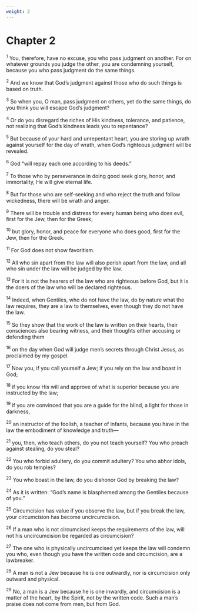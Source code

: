 ```yaml
---
weight: 2
---
```


# Chapter 2

<sup>1</sup> You, therefore, have no excuse, you who pass judgment on another. For on whatever grounds you judge the other, you are condemning yourself, because you who pass judgment do the same things. 

<sup>2</sup> And we know that God’s judgment against those who do such things is based on truth. 

<sup>3</sup> So when you, O man, pass judgment on others, yet do the same things, do you think you will escape God’s judgment? 

<sup>4</sup> Or do you disregard the riches of His kindness, tolerance, and patience, not realizing that God’s kindness leads you to repentance? 

<sup>5</sup> But because of your hard and unrepentant heart, you are storing up wrath against yourself for the day of wrath, when God’s righteous judgment will be revealed. 

<sup>6</sup> God “will repay each one according to his deeds.” 

<sup>7</sup> To those who by perseverance in doing good seek glory, honor, and immortality, He will give eternal life. 

<sup>8</sup> But for those who are self-seeking and who reject the truth and follow wickedness, there will be wrath and anger. 

<sup>9</sup> There will be trouble and distress for every human being who does evil, first for the Jew, then for the Greek; 

<sup>10</sup> but glory, honor, and peace for everyone who does good, first for the Jew, then for the Greek. 

<sup>11</sup> For God does not show favoritism. 

<sup>12</sup> All who sin apart from the law will also perish apart from the law, and all who sin under the law will be judged by the law. 

<sup>13</sup> For it is not the hearers of the law who are righteous before God, but it is the doers of the law who will be declared righteous. 

<sup>14</sup> Indeed, when Gentiles, who do not have the law, do by nature what the law requires, they are a law to themselves, even though they do not have the law. 

<sup>15</sup> So they show that the work of the law is written on their hearts, their consciences also bearing witness, and their thoughts either accusing or defending them 

<sup>16</sup> on the day when God will judge men’s secrets through Christ Jesus, as proclaimed by my gospel. 

<sup>17</sup> Now you, if you call yourself a Jew; if you rely on the law and boast in God; 

<sup>18</sup> if you know His will and approve of what is superior because you are instructed by the law; 

<sup>19</sup> if you are convinced that you are a guide for the blind, a light for those in darkness, 

<sup>20</sup> an instructor of the foolish, a teacher of infants, because you have in the law the embodiment of knowledge and truth— 

<sup>21</sup> you, then, who teach others, do you not teach yourself? You who preach against stealing, do you steal? 

<sup>22</sup> You who forbid adultery, do you commit adultery? You who abhor idols, do you rob temples? 

<sup>23</sup> You who boast in the law, do you dishonor God by breaking the law? 

<sup>24</sup> As it is written: “God’s name is blasphemed among the Gentiles because of you.” 

<sup>25</sup> Circumcision has value if you observe the law, but if you break the law, your circumcision has become uncircumcision. 

<sup>26</sup> If a man who is not circumcised keeps the requirements of the law, will not his uncircumcision be regarded as circumcision? 

<sup>27</sup> The one who is physically uncircumcised yet keeps the law will condemn you who, even though you have the written code and circumcision, are a lawbreaker. 

<sup>28</sup> A man is not a Jew because he is one outwardly, nor is circumcision only outward and physical. 

<sup>29</sup> No, a man is a Jew because he is one inwardly, and circumcision is a matter of the heart, by the Spirit, not by the written code. Such a man’s praise does not come from men, but from God. 


